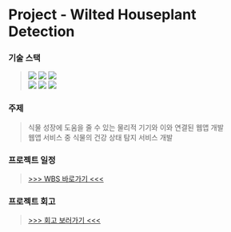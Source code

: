 # Project - Wilted Houseplant Detection

### 기술 스택
> <img src="https://img.shields.io/badge/PyTorch-EE4C2C?style=flat-square&logo=PyTorch&logoColor=white"> <img src="https://img.shields.io/badge/YOLO-00FFFF?style=flat-square&logo=YOLO&logoColor=white"> <img src="https://img.shields.io/badge/Google Colab-F9AB00?style=flat-square&logo=Google Colab&logoColor=white">
> <br> <img src="https://img.shields.io/badge/Python-3776AB?style=flat-square&logo=Python&logoColor=white"> <img src="https://img.shields.io/badge/Django-092E20?style=flat-square&logo=Django&logoColor=white">  <img src="https://img.shields.io/badge/Visual Studio Code-007ACC?style=flat-square&logo=Visual Studio Code&logoColor=white">

### 주제
> 식물 성장에 도움을 줄 수 있는 물리적 기기와 이와 연결된 웹앱 개발
> <br> 웹앱 서비스 중 식물의 건강 상태 탐지 서비스 개발

### 프로젝트 일정
> [>>> WBS 바로가기 <<<](https://docs.google.com/spreadsheets/d/1fMI0zRGw3pr7PJeak5cVxPyb6y7mVqiGhJyblehId4Y/edit#gid=1115838130)

### 프로젝트 회고
> [>>> 회고 보러가기 <<<]()
